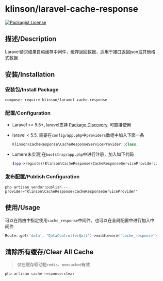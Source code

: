 # klinson/laravel-cache-response

[![Packagist License](https://poser.pugx.org/barryvdh/laravel-debugbar/license.png)](http://choosealicense.com/licenses/mit/)

## 描述/Description

Laravel请求结果自动缓存中间件，缓存返回数据，适用于接口返回json或其他格式数据

## 安装/Installation


### 安装包/Install Package

```shell
composer require klinson/laravel-cache-response
```

### 配置/Configuration

- Laravel >= 5.5+, laravel支持 [Package Discovery](https://laravel.com/docs/5.5/packages#package-discovery), 可直接使用
- laravel < 5.5, 需要在`config/app.php`中`providers`数组中加入下面一条

    ```php
    Klinson\CacheResponse\CacheResponseServiceProvider::class,
    ```
    
- Lumen(未实测)在`bootstrap/app.php`中进行注册，加入如下代码
    ```php
    $app->register(Klinson\CacheResponse\CacheResponseServiceProvider::class);
    ```

### 发布配置/Publish Configuration

```shell
php artisan vendor:publish --provider="Klinson\CacheResponse\CacheResponseServiceProvider"
```

## 使用/Usage

可以在路由中指定使用`cache_response`中间件，也可以在全局配置中进行加入中间件

```php
Route::get('data', 'DataController@all')->middleware('cache_response');
```

## 清除所有缓存/Clear All Cache
> 仅在缓存驱动是`redis`、`memcached`有效
```shell
php artisan cache-response:clear
```